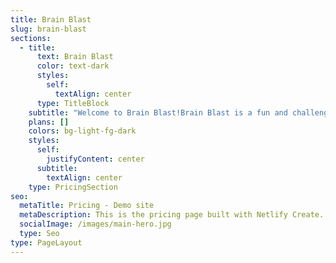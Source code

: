```yaml
---
title: Brain Blast
slug: brain-blast
sections:
  - title:
      text: Brain Blast
      color: text-dark
      styles:
        self:
          textAlign: center
      type: TitleBlock
    subtitle: "Welcome to Brain Blast!Brain Blast is a fun and challenging tile-matching game that will test your mental sharpness and improve your cognitive skills! Match tiles, clear levels, and sharpen your brain with this addictively fun puzzle game.Features:Engaging Puzzles: Solve increasingly challenging tile puzzles to progress.Brain Training: Exercise your brain while having fun!Multiple Levels: Over 100 levels to keep you engaged.Simple and Fun: Easy to learn, hard to master.Why Play Brain Blast?If you enjoy puzzles, logic games, and testing your mental abilities, Brain Blast is the perfect game for you. It’s designed to challenge your brain and help you improve your problem-solving skills while having fun.Download Brain Blast now and start your brain-training adventure!Contact Us:For any questions or support, please reach out to us via our email:\_support@brainblastgame.com"
    plans: []
    colors: bg-light-fg-dark
    styles:
      self:
        justifyContent: center
      subtitle:
        textAlign: center
    type: PricingSection
seo:
  metaTitle: Pricing - Demo site
  metaDescription: This is the pricing page built with Netlify Create.
  socialImage: /images/main-hero.jpg
  type: Seo
type: PageLayout
---
```


